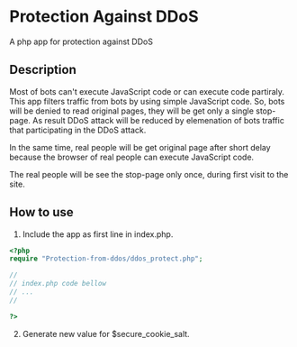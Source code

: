 # Protection Against DDoS
A php app for protection against DDoS

## Description
Most of bots can't execute JavaScript code or can execute code partiraly. This app filters traffic from bots by using simple JavaScript code. So, bots will be denied to read original pages, they will be get only a single stop-page. As result DDoS attack will be reduced by elemenation of bots traffic that participating in the DDoS attack.

In the same time, real people will be get original page after short delay because the browser of real people can execute JavaScript code.

The real people will be see the stop-page only once, during first visit to the site.

## How to use

1. Include the app as first line in index.php.
```php
<?php
require "Protection-from-ddos/ddos_protect.php";

//
// index.php code bellow
// ...
//

?>
```

2. Generate new value for $secure_cookie_salt. 


